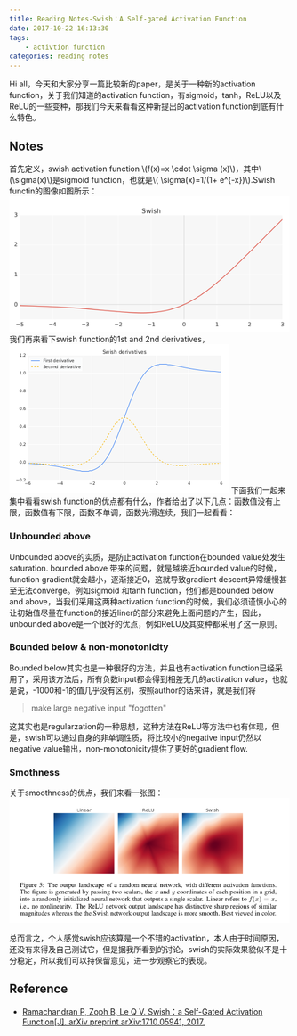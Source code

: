 ```yaml
---
title: Reading Notes-Swish：A Self-gated Activation Function
date: 2017-10-22 16:13:30
tags: 
	- activtion function
categories: reading notes
---
```

Hi all，今天和大家分享一篇比较新的paper，是关于一种新的activation function，关于我们知道的activation function，有sigmoid，tanh，ReLU以及ReLU的一些变种，那我们今天来看看这种新提出的activation function到底有什么特色。
<!--more-->
## Notes
首先定义，swish activation function \\(f(x)=x \cdot \sigma (x)\\)，其中\\(\sigma(x)\\)是sigmoid function，也就是\\( \sigma(x)=1/(1+ e^{-x})\\).Swish functin的图像如图所示：
![](https://github.com/JoeAsir/blog-image/raw/master/blog/11/11-1.png)
我们再来看下swish function的1st and 2nd derivatives，
![](https://github.com/JoeAsir/blog-image/raw/master/blog/11/11-2.png)
下面我们一起来集中看看swish function的优点都有什么，作者给出了以下几点：函数值没有上限，函数值有下限，函数不单调，函数光滑连续，我们一起看看：
### Unbounded above
Unbounded above的实质，是防止activation function在bounded value处发生saturation. bounded above 带来的问题，就是越接近bounded value的时候，function gradient就会越小，逐渐接近0，这就导致gradient descent异常缓慢甚至无法converge。例如sigmoid 和tanh function，他们都是bounded below and above，当我们采用这两种activation function的时候，我们必须谨慎小心的让初始值尽量在function的接近liner的部分来避免上面问题的产生，因此，unbounded above是一个很好的优点，例如ReLU及其变种都采用了这一原则。

### Bounded below & non-monotonicity
Bounded below其实也是一种很好的方法，并且也有activation function已经采用了，采用该方法后，所有负数input都会得到相差无几的activation value，也就是说，-1000和-1的值几乎没有区别，按照author的话来讲，就是我们将
> make large negative input "fogotten"

这其实也是regularzation的一种思想，这种方法在ReLU等方法中也有体现，但是，swish可以通过自身的非单调性质，将比较小的negative input仍然以negative value输出，non-monotonicity提供了更好的gradient flow.

### Smothness
关于smoothness的优点，我们来看一张图：
![](https://github.com/JoeAsir/blog-image/raw/master/blog/11/11-3.png)
 
 总而言之，个人感觉swish应该算是一个不错的activation，本人由于时间原因，还没有来得及自己测试它，但是据我所看到的讨论，swish的实际效果貌似不是十分稳定，所以我们可以持保留意见，进一步观察它的表现。
 
## Reference
* [Ramachandran P, Zoph B, Le Q V. Swish：a Self-Gated Activation Function[J]. arXiv preprint arXiv:1710.05941, 2017.](https://arxiv.org/pdf/1710.05941.pdf)
